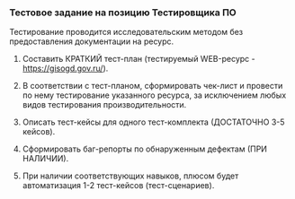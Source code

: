 ### Тестовое задание на позицию Тестировщика ПО

Тестирование проводится исследовательским методом без предоставления документации на ресурс.


1. Составить КРАТКИЙ тест-план (тестируемый WEB-ресурс - https://gisogd.gov.ru/).

2. В соответствии с тест-планом, сформировать чек-лист и провести по нему тестирование указанного ресурса, за исключением любых видов тестирования производительности.

3. Описать тест-кейсы для одного тест-комплекта (ДОСТАТОЧНО 3-5 кейсов).

4. Сформировать баг-репорты по обнаруженным дефектам (ПРИ НАЛИЧИИ).

5. При наличии соответствующих навыков, плюсом будет автоматизация 1-2 тест-кейсов (тест-сценариев).
